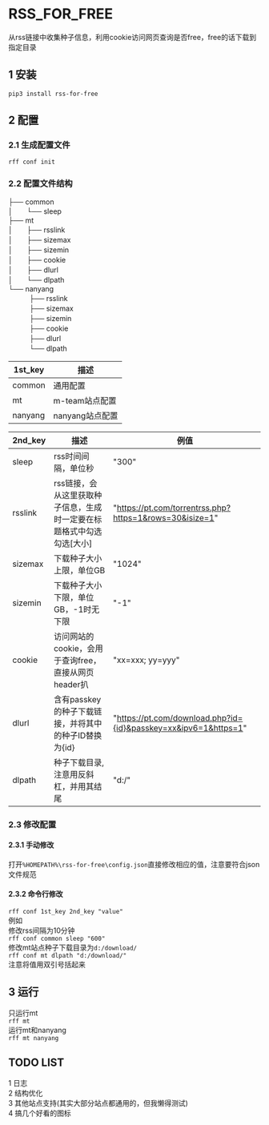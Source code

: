 # RSS_FOR_FREE
从rss链接中收集种子信息，利用cookie访问网页查询是否free，free的话下载到指定目录  
## 1 安装
`pip3 install rss-for-free`

## 2 配置
### 2.1 生成配置文件
`rff conf init`
### 2.2 配置文件结构
├── common  
│　　└── sleep  
├── mt  
│　　├── rsslink  
│　　├── sizemax  
│　　├── sizemin  
│　　├── cookie  
│　　├── dlurl  
│　　└── dlpath  
└── nanyang  
　　　├── rsslink  
　　　├── sizemax  
　　　├── sizemin  
　　　├── cookie  
　　　├── dlurl  
　　　└── dlpath  

1st_key | 描述 |
-|-|
common | 通用配置 |
mt | m-team站点配置 |
nanyang | nanyang站点配置 |

2nd_key | 描述 | 例值 |
-|-|-|
sleep  | rss时间间隔，单位秒 |"300" |
rsslink | rss链接，会从这里获取种子信息，生成时一定要在标题格式中勾选勾选[大小] | "https://pt.com/torrentrss.php?https=1&rows=30&isize=1"|
sizemax  | 下载种子大小上限，单位GB |"1024" |
sizemin | 下载种子大小下限，单位GB，-1时无下限 |"-1" |
cookie | 访问网站的cookie，会用于查询free，直接从网页header扒 |"xx=xxx; yy=yyy" |
dlurl | 含有passkey的种子下载链接，并将其中的种子ID替换为{id} |"https://pt.com/download.php?id={id}&passkey=xx&ipv6=1&https=1" |
dlpath | 种子下载目录,注意用反斜杠，并用其结尾 |"d:/" |

### 2.3 修改配置
#### 2.3.1 手动修改
打开`%HOMEPATH%\rss-for-free\config.json`直接修改相应的值，注意要符合json文件规范  
#### 2.3.2 命令行修改
`rff conf 1st_key 2nd_key "value"`  
例如  
修改rss间隔为10分钟  
`rff conf common sleep "600"`  
修改mt站点种子下载目录为`d:/download/`  
`rff conf mt dlpath "d:/download/"`  
注意将值用双引号括起来  

## 3 运行
只运行mt  
`rff mt`  
运行mt和nanyang  
`rff mt nanyang`  

## TODO LIST
1 日志  
2 结构优化  
3 其他站点支持(其实大部分站点都通用的，但我懒得测试)  
4 搞几个好看的图标  
